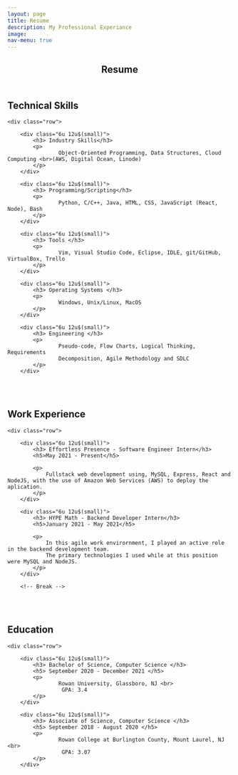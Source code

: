 ```yaml
---
layout: page
title: Resume
description: My Professional Experiance
image:
nav-menu: true
---
```


<!-- Main -->
<div id="main" class="alt">

<!-- One -->
<section id="one">
	<div class="inner">
		<header class="major">
			<h1>Resume</h1>
		</header>

<!-- Content -->

<div>
	<h2 id="content">Technical Skills</h2>

	<div class="row">

		<div class="6u 12u$(small)">
			<h3> Industry Skills</h3>
			<p>
				 	Object-Oriented Programming, Data Structures, Cloud Computing <br>(AWS, Digital Ocean, Linode)
			</p>
		</div>

		<div class="6u 12u$(small)">
			<h3> Programming/Scripting</h3>
			<p>
				 	Python, C/C++, Java, HTML, CSS, JavaScript (React, Node), Bash
			</p>
		</div>

</div>
<div>
	<div class="row">

		<div class="6u 12u$(small)">
			<h3> Tools </h3>
			<p>
				 	Vim, Visual Studio Code, Eclipse, IDLE, git/GitHub, VirtualBox, Trello
			</p>
		</div>

		<div class="6u 12u$(small)">
			<h3> Operating Systems </h3>
			<p>
				 	Windows, Unix/Linux, MacOS
			</p>
		</div>
</div>

<div>
	<div class="row">

		<div class="6u 12u$(small)">
			<h3> Engineering </h3>
			<p>
				 	Pseudo-code, Flow Charts, Logical Thinking, Requirements
					Decomposition, Agile Methodology and SDLC
			</p>
		</div>
</div>

<br><br>
<div>
	<h2 id="content">Work Experience</h2>

	<div class="row">

		<div class="6u 12u$(small)">
			<h3> Effortless Presence - Software Engineer Intern</h3>
			<h5>May 2021 - Present</h5>

			<p>
			 	Fullstack web development using, MySQL, Express, React and NodeJS, with the use of Amazon Web Services (AWS) to deploy the aplication.
			</p>
		</div>

		<div class="6u 12u$(small)">
			<h3> HYPE Math - Backend Developer Intern</h3>
			<h5>January 2021 - May 2021</h5>

			<p>
				In this agile work envirornment, I played an active role in the backend development team. 
				The primary technologies I used while at this position were MySQL and NodeJS.
			</p>
		</div>

		<!-- Break -->

</div>

<br><br>


<div>
	<h2 id="content"> Education </h2>

	<div class="row">

		<div class="6u 12u$(small)">
			<h3> Bachelor of Science, Computer Science </h3>
			<h5> September 2020 - December 2021 </h5>
			<p>
				 	Rowan University, Glassboro, NJ <br>
					 GPA: 3.4
			</p>
		</div>

		<div class="6u 12u$(small)">
			<h3> Associate of Science, Computer Science </h3>
			<h5> September 2018 - August 2020 </h5>
			<p>
				 	Rowan College at Burlington County, Mount Laurel, NJ <br>
					 GPA: 3.07
			</p>
		</div>

</div>

</div>


</div>
